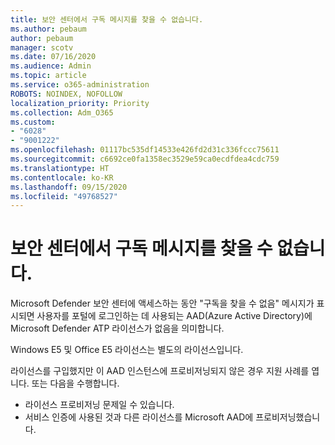 ```yaml
---
title: 보안 센터에서 구독 메시지를 찾을 수 없습니다.
ms.author: pebaum
author: pebaum
manager: scotv
ms.date: 07/16/2020
ms.audience: Admin
ms.topic: article
ms.service: o365-administration
ROBOTS: NOINDEX, NOFOLLOW
localization_priority: Priority
ms.collection: Adm_O365
ms.custom:
- "6028"
- "9001222"
ms.openlocfilehash: 01117bc535df14533e426fd2d31c336fccc75611
ms.sourcegitcommit: c6692ce0fa1358ec3529e59ca0ecdfdea4cdc759
ms.translationtype: HT
ms.contentlocale: ko-KR
ms.lasthandoff: 09/15/2020
ms.locfileid: "49768527"
---
```

# <a name="no-subscriptions-found-message-in-the-security-center"></a>보안 센터에서 구독 메시지를 찾을 수 없습니다.

Microsoft Defender 보안 센터에 액세스하는 동안 "구독을 찾을 수 없음" 메시지가 표시되면 사용자를 포털에 로그인하는 데 사용되는 AAD(Azure Active Directory)에 Microsoft Defender ATP 라이선스가 없음을 의미합니다.  

Windows E5 및 Office E5 라이선스는 별도의 라이선스입니다.

라이선스를 구입했지만 이 AAD 인스턴스에 프로비저닝되지 않은 경우 지원 사례를 엽니다. 또는 다음을 수행합니다. <br/>
-   라이선스 프로비저닝 문제일 수 있습니다.<br/>
-   서비스 인증에 사용된 것과 다른 라이선스를 Microsoft AAD에 프로비저닝했습니다.